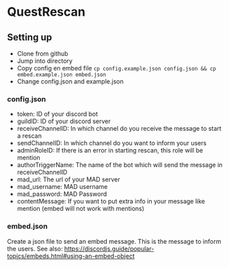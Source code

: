 # QuestRescan
 
## Setting up

- Clone from github
- Jump into directory
- Copy config en embed file ``cp config.example.json config.json && cp embed.example.json embed.json``
- Change config.json and example.json

### config.json

- token: ID of your discord bot
- guildID: ID of your discord server
- receiveChannelID: In which channel do you receive the message to start a rescan
- sendChannelID: In which channel do you want to inform your users
- adminRoleID: If there is an error in starting rescan, this role will be mention
- authorTriggerName: The name of the bot which will send the message in receiveChannelID
- mad_url: The url of your MAD server
- mad_username: MAD username
- mad_password: MAD Password
- contentMessage: If you want to put extra info in your message like mention (embed will not work with mentions)

### embed.json

Create a json file to send an embed message. This is the message to inform the users.
See also: https://discordjs.guide/popular-topics/embeds.html#using-an-embed-object